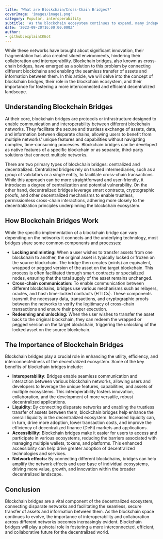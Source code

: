 ```yaml
---
title: 'What are Blockchain/Cross-Chain Bridges?'
coverImage: 'images/image1.png'
category: Popular, interoperability
subtitle: 'As the blockchain ecosystem continues to expand, many independent, decentralized networks have emerged, each with distinct protocols, consensus mechanisms, and use cases.'
date: '2023-09-20T16:00:00.000Z'
author: 
- github:explainCKBot
---
```


While these networks have brought about significant innovation, their fragmentation has also created siloed environments, hindering their collaboration and interoperability. Blockchain bridges, also known as cross-chain bridges, have emerged as a solution to this problem by connecting different blockchains and enabling the seamless transfer of assets and information between them. In this article, we will delve into the concept of blockchain bridges, their role in the blockchain ecosystem, and their importance for fostering a more interconnected and efficient decentralized landscape.


## Understanding Blockchain Bridges

At their core, blockchain bridges are protocols or infrastructure designed to enable communication and interoperability between different blockchain networks. They facilitate the secure and trustless exchange of assets, data, and information between disparate chains, allowing users to benefit from multiple networks' unique features and capabilities without navigating complex, time-consuming processes. Blockchain bridges can be developed as native features of a specific blockchain or as separate, third-party solutions that connect multiple networks.

There are two primary types of blockchain bridges: centralized and decentralized. Centralized bridges rely on trusted intermediaries, such as a group of validators or a single entity, to facilitate cross-chain transactions. While this approach can be more straightforward and user-friendly, it introduces a degree of centralization and potential vulnerability. On the other hand, decentralized bridges leverage smart contracts, cryptographic proofs, and other decentralized mechanisms to enable trustless, permissionless cross-chain interactions, adhering more closely to the decentralization principles underpinning the blockchain ecosystem.


## How Blockchain Bridges Work

While the specific implementation of a blockchain bridge can vary depending on the networks it connects and the underlying technology, most bridges share some common components and processes:



* **Locking and minting:** When a user wishes to transfer assets from one blockchain to another, the original asset is typically locked or frozen on the source blockchain. The bridge then creates (mints) an equivalent, wrapped or pegged version of the asset on the target blockchain. This process is often facilitated through smart contracts or specialized nodes, ensuring that the total supply of the asset remains unchanged.
* **Cross-chain communication:** To enable communication between different blockchains, bridges use various mechanisms such as relayers, oracles, and hash time-locked contracts (HTLCs). These components transmit the necessary data, transactions, and cryptographic proofs between the networks to verify the legitimacy of cross-chain transactions and ensure their proper execution.
* **Redeeming and unlocking:** When the user wishes to transfer the asset back to the original blockchain, they can redeem the wrapped or pegged version on the target blockchain, triggering the unlocking of the locked asset on the source blockchain.


## The Importance of Blockchain Bridges

Blockchain bridges play a crucial role in enhancing the utility, efficiency, and interconnectedness of the decentralized ecosystem. Some of the key benefits of blockchain bridges include:



* **Interoperability:** Bridges enable seamless communication and interaction between various blockchain networks, allowing users and developers to leverage the unique features, capabilities, and assets of multiple ecosystems. This interoperability fosters innovation, collaboration, and the development of more versatile, robust decentralized applications.
* **Liquidity:** By connecting disparate networks and enabling the trustless transfer of assets between them, blockchain bridges help enhance the overall liquidity in the decentralized ecosystem. Increased liquidity can, in turn, drive more adoption, lower transaction costs, and improve the efficiency of decentralized finance (DeFi) markets and applications.
* **Accessibility:** Blockchain bridges make it easier for users to access and participate in various ecosystems, reducing the barriers associated with managing multiple wallets, tokens, and platforms. This enhanced accessibility can help drive greater adoption of decentralized technologies and services.
* **Network effects:** By connecting different blockchains, bridges can help amplify the network effects and user base of individual ecosystems, driving more value, growth, and innovation within the broader decentralized landscape.


## Conclusion

Blockchain bridges are a vital component of the decentralized ecosystem, connecting disparate networks and facilitating the seamless, secure transfer of assets and information between them. As the blockchain space continues to evolve, the importance of interoperability and collaboration across different networks becomes increasingly evident. Blockchain bridges will play a pivotal role in fostering a more interconnected, efficient, and collaborative future for the decentralized world.
